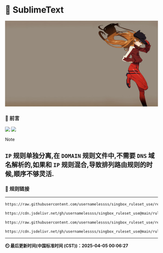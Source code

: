 
# 🧸 SublimeText
![](https://raw.githubusercontent.com/usernamelessss/picture-bed/main/images/202504042256831.jpg)
### 📣 前言
![](https://shields.io/badge/-移除重复规则-ff69b4) ![](https://shields.io/badge/-IP&nbsp;规则单独存放不与&nbsp;DOMAIN&nbsp;等混合-green)
> [!NOTE]
**`IP` 规则单独分离,在 `DOMAIN` 规则文件中,不需要 `DNS` 域名解析的,如果和 `IP` 规则混合,导致排列路由规则的时候,顺序不够灵活.**
---

###  🔗 规则链接
---

```url
https://raw.githubusercontent.com/usernamelessss/singbox_ruleset_use/refs/heads/main/rule/SublimeText/SublimeText_No_IP.json
```

```url
https://cdn.jsdelivr.net/gh/usernamelessss/singbox_ruleset_use@main/rule/SublimeText/SublimeText_No_IP.json
```

```url
https://raw.githubusercontent.com/usernamelessss/singbox_ruleset_use/refs/heads/main/rule/SublimeText/SublimeText_No_IP.srs
```

```url
https://cdn.jsdelivr.net/gh/usernamelessss/singbox_ruleset_use@main/rule/SublimeText/SublimeText_No_IP.srs
```

---
**⏲️ 最后更新时间(中国标准时间 (CST))：2025-04-05 00:06:27**